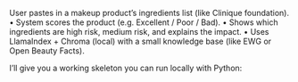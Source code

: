 User pastes in a makeup product’s ingredients list (like Clinique foundation).
• System scores the product (e.g. Excellent / Poor / Bad).
• Shows which ingredients are high risk, medium risk, and explains the impact.
• Uses LlamaIndex + Chroma (local) with a small knowledge base (like EWG or Open Beauty Facts).

I’ll give you a working skeleton you can run locally with Python:
